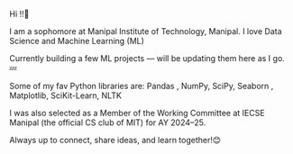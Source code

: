 Hi !!🌸

I am a sophomore at Manipal Institute of Technology, Manipal.
I love Data Science and Machine Learning (ML)

Currently building a few ML projects — will be updating them here as I go. 💤

Some of my fav Python libraries are: Pandas , NumPy, SciPy, Seaborn , Matplotlib, SciKit-Learn, NLTK

I was also selected as a Member of the Working Committee at IECSE Manipal (the official CS club of MIT) for AY 2024–25.

Always up to connect, share ideas, and learn together!😊

<!---
Aviral0gHub/Aviral0gHub is a ✨ special ✨ repository because its `README.md` (this file) appears on your GitHub profile.
You can click the Preview link to take a look at your changes.
--->
